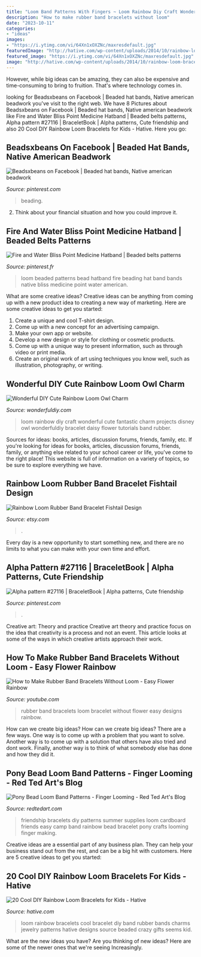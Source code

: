 ```yaml
---
title: "Loom Band Patterns With Fingers ~ Loom Rainbow Diy Craft Wonderful Cute Fantastic Charm Projects Disney Owl Wonderfuldiy Bracelet Daisy Flower Tutorials Band Rubber"
description: "How to make rubber band bracelets without loom"
date: "2023-10-11"
categories:
- "ideas"
images:
- "https://i.ytimg.com/vi/64Xn1xOXZNc/maxresdefault.jpg"
featuredImage: "http://hative.com/wp-content/uploads/2014/10/rainbow-loom-bracelets/18-cool-rainbow-loom-bracelet.jpg"
featured_image: "https://i.ytimg.com/vi/64Xn1xOXZNc/maxresdefault.jpg"
image: "http://hative.com/wp-content/uploads/2014/10/rainbow-loom-bracelets/18-cool-rainbow-loom-bracelet.jpg"
---
```



However, while big ideas can be amazing, they can also be expensive and time-consuming to bring to fruition. That's where technology comes in.

	

		
looking for Beadsxbeans on Facebook | Beaded hat bands, Native american beadwork you've visit to the right web. We have 8 Pictures about Beadsxbeans on Facebook | Beaded hat bands, Native american beadwork like Fire and Water Bliss Point Medicine Hatband | Beaded belts patterns, Alpha pattern #27116 | BraceletBook | Alpha patterns, Cute friendship and also 20 Cool DIY Rainbow Loom Bracelets for Kids - Hative. Here you go:
		
    
## Beadsxbeans On Facebook | Beaded Hat Bands, Native American Beadwork

<img loading=lazy src="https://i.pinimg.com/736x/e3/d8/b4/e3d8b446779d98a74690194c3506740c.jpg" onerror="this.onerror=null;this.src='https://tse3.mm.bing.net/th?id=OIP.lDwhOQyy7VYJP4IWilAdAgHaHY&amp;pid=15.1';" alt="Beadsxbeans on Facebook | Beaded hat bands, Native american beadwork">

_Source: pinterest.com_

>beading. 

	

2. Think about your financial situation and how you could improve it.

    
## Fire And Water Bliss Point Medicine Hatband | Beaded Belts Patterns

<img loading=lazy src="https://i.pinimg.com/736x/08/e2/87/08e28796ced87234924d13a867c06dee.jpg" onerror="this.onerror=null;this.src='https://tse3.mm.bing.net/th?id=OIP.u_iOtwB3JySlebmhRoDWdAHaJ3&amp;pid=15.1';" alt="Fire and Water Bliss Point Medicine Hatband | Beaded belts patterns">

_Source: pinterest.fr_

>loom beaded patterns bead hatband fire beading hat band bands native bliss medicine point water american. 

	

What are some creative ideas?
Creative ideas can be anything from coming up with a new product idea to creating a new way of marketing. Here are some creative ideas to get you started: 
1. Create a unique and cool T-shirt design.
2. Come up with a new concept for an advertising campaign.
3. Make your own app or website.
4. Develop a new design or style for clothing or cosmetic products. 
5. Come up with a unique way to present information, such as through video or print media. 
6. Create an original work of art using techniques you know well, such as illustration, photography, or writing.

    
## Wonderful DIY Cute Rainbow Loom Owl Charm

<img loading=lazy src="http://cdn.wonderfuldiy.com/wp-content/uploads/2014/08/rainbow-loom-projects.jpg" onerror="this.onerror=null;this.src='https://tse3.mm.bing.net/th?id=OIP.C5AMUUUey7sCI3ztlXmc3AHaHa&amp;pid=15.1';" alt="Wonderful DIY Cute Rainbow Loom Owl Charm">

_Source: wonderfuldiy.com_

>loom rainbow diy craft wonderful cute fantastic charm projects disney owl wonderfuldiy bracelet daisy flower tutorials band rubber. 

	

Sources for ideas: books, articles, discussion forums, friends, family, etc.
If you're looking for ideas for books, articles, discussion forums, friends, family, or anything else related to your school career or life, you've come to the right place! This website is full of information on a variety of topics, so be sure to explore everything we have.

    
## Rainbow Loom Rubber Band Bracelet Fishtail Design

<img loading=lazy src="https://img.etsystatic.com/il/919550/499264008/il_570xN.499264008_gf91.jpg" onerror="this.onerror=null;this.src='https://tse1.mm.bing.net/th?id=OIP.81CFiuMvlwXhegMWwwqddQHaHa&amp;pid=15.1';" alt="Rainbow Loom Rubber Band Bracelet Fishtail Design">

_Source: etsy.com_

>. 

	

Every day is a new opportunity to start something new, and there are no limits to what you can make with your own time and effort.

    
## Alpha Pattern #27116 | BraceletBook | Alpha Patterns, Cute Friendship

<img loading=lazy src="https://i.pinimg.com/736x/1a/ea/f0/1aeaf0c0d9bee0f1346d841dbe0b56e1.jpg" onerror="this.onerror=null;this.src='https://tse1.mm.bing.net/th?id=OIP.qW3LD8Dc_Y4rNQ2QJ-C6egHaK2&amp;pid=15.1';" alt="Alpha pattern #27116 | BraceletBook | Alpha patterns, Cute friendship">

_Source: pinterest.com_

>. 

	

Creative art: Theory and practice
Creative art theory and practice focus on the idea that creativity is a process and not an event. This article looks at some of the ways in which creative artists approach their work.

    
## How To Make Rubber Band Bracelets Without Loom - Easy Flower Rainbow

<img loading=lazy src="https://i.ytimg.com/vi/64Xn1xOXZNc/maxresdefault.jpg" onerror="this.onerror=null;this.src='https://tse4.mm.bing.net/th?id=OIP.2SKHJwwjslwUgVG3SiMOpgHaEK&amp;pid=15.1';" alt="How to Make Rubber Band Bracelets Without Loom - Easy Flower Rainbow">

_Source: youtube.com_

>rubber band bracelets loom bracelet without flower easy designs rainbow. 

	

How can we create big ideas?
How can we create big ideas? There are a few ways. One way is to come up with a problem that you want to solve. Another way is to come up with a solution that others have also tried and dont work. Finally, another way is to think of what somebody else has done and how they did it.

    
## Pony Bead Loom Band Patterns - Finger Looming - Red Ted Art&#039;s Blog

<img loading=lazy src="http://www.redtedart.com/wp-content/uploads/2016/06/11-Friendship-Bracelets.-These-are-great-for-Summer-Camp-or-for-making-and-sending-to-your-friends-over-the-long-summer-holidays.jpg" onerror="this.onerror=null;this.src='https://tse4.mm.bing.net/th?id=OIP.cgjVdy9OxaQxktBwtB_k4gHaHa&amp;pid=15.1';" alt="Pony Bead Loom Band Patterns - Finger Looming - Red Ted Art&#039;s Blog">

_Source: redtedart.com_

>friendship bracelets diy patterns summer supplies loom cardboard friends easy camp band rainbow bead bracelet pony crafts looming finger making. 

	

Creative ideas are a essential part of any business plan. They can help your business stand out from the rest, and can be a big hit with customers. Here are 5 creative ideas to get you started:

    
## 20 Cool DIY Rainbow Loom Bracelets For Kids - Hative

<img loading=lazy src="http://hative.com/wp-content/uploads/2014/10/rainbow-loom-bracelets/18-cool-rainbow-loom-bracelet.jpg" onerror="this.onerror=null;this.src='https://tse2.mm.bing.net/th?id=OIP.wNk7NtuVKQbYYx93AfPlYgHaMb&amp;pid=15.1';" alt="20 Cool DIY Rainbow Loom Bracelets for Kids - Hative">

_Source: hative.com_

>loom rainbow bracelets cool bracelet diy band rubber bands charms jewelry patterns hative designs source beaded crazy gifts seems kid. 

	

What are the new ideas you have?
Are you thinking of new ideas? Here are some of the newer ones that we're seeing Increasingly.

